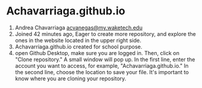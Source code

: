 # Achavarriaga.github.io
1.	Andrea Chavarriaga acvanegas@my.waketech.edu
2.	Joined 42 minutes ago, Eager to create more repository, and explore the ones in the website located in the upper right side. 
3.	Achavarriaga.github.io created for school purpose. 
4.	open Github Desktop, make sure you are logged in. 
Then, click on "Clone repository." 
A small window will pop up. 
In the first line, enter the account you want to access, for example, "Achavarriaga.github.io." 
In the second line, choose the location to save your file. 
It's important to know where you are cloning your repository.

